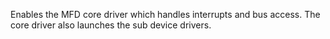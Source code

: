 Enables the MFD core driver which handles interrupts and bus access. The core driver also launches the sub device drivers.
